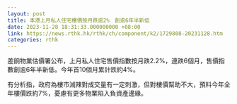 ```yaml
---
layout: post
title: 本港上月私人住宅樓價按月跌逾2%　創逾6年半新低
date: 2023-11-28 18:31:33.000000000 +08:00
link: https://news.rthk.hk/rthk/ch/component/k2/1729808-20231128.htm
categories: rthk
---
```


差餉物業估價署公布，上月私人住宅售價指數按月跌2.2%，連跌6個月，售價指數創逾6年半新低。今年首10個月累計跌約4%。

有分析指，政府為樓市減辣對成交量有一定刺激，但對樓價幫助不大，預料今年全年樓價跌約7%，憂慮有更多物業陷入負資產邊緣。
